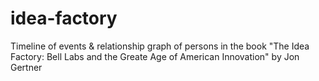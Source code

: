 # idea-factory
Timeline of events &amp; relationship graph of persons in the book "The Idea Factory: Bell Labs and the Greate Age of American Innovation" by Jon Gertner
